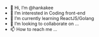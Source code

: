 - 👋 Hi, I’m @hankakee
- 👀 I’m interested in Coding front-end
- 🌱 I’m currently learning ReactJS/Golang
- 💞️ I’m looking to collaborate on ...
- 📫 How to reach me ...

<!---
hankakee/hankakee is a ✨ special ✨ repository because its `README.md` (this file) appears on your GitHub profile.
You can click the Preview link to take a look at your changes.
--->
